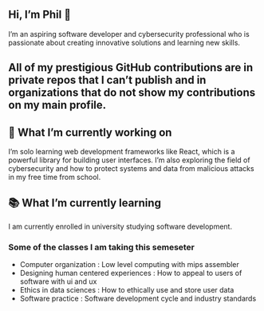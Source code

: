 
<h2>Hi, I’m Phil 👋</h2>
I’m an aspiring software developer and cybersecurity professional who is passionate about creating innovative solutions and learning new skills.
<h2>All of my prestigious GitHub contributions are in private repos that I can’t publish and in organizations that do not show my contributions on my main profile.</h2>
<h2>🚀 What I’m currently working on</h2>
I’m solo learning web development frameworks like React, which is a powerful library for building user interfaces.
I’m also exploring the field of cybersecurity and how to protect systems and data from malicious attacks in my free time from school.
<h2>📚 What I’m currently learning</h2>
I am currently enrolled in university studying software development.
<h3>Some of the classes I am taking this semeseter</h3>
<ul>
<li>Computer organization : Low level computing with mips assembler</li>
<li>Designing human centered experiences : How to appeal to users of software with ui and ux</li>
<li>Ethics in data sciences : How to ethically use and store user data</li>
<li>Software practice : Software development cycle and industry standards</li>
</ul>
 
